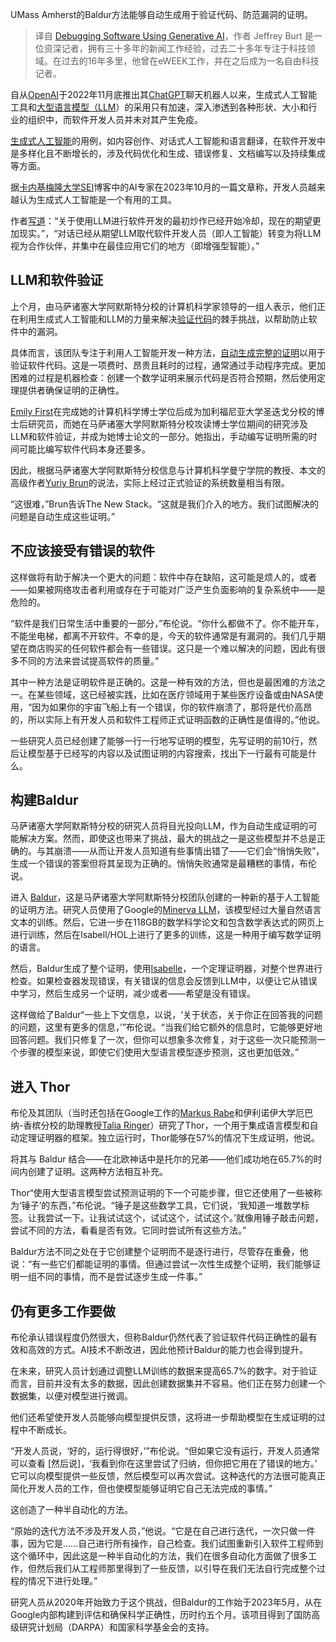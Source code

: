 <!--
title: 使用生成式AI进行软件调试
cover: https://cdn.thenewstack.io/media/2021/07/9da3dfc3-debug-image-1024x594.jpg
-->

UMass Amherst的Baldur方法能够自动生成用于验证代码、防范漏洞的证明。

> 译自 [Debugging Software Using Generative AI](https://thenewstack.io/debugging-software-using-generative-ai/)，作者 Jeffrey Burt 是一位资深记者，拥有三十多年的新闻工作经验，过去二十多年专注于科技领域。在过去的16年多里，他曾在eWEEK工作，并在之后成为一名自由科技记者。

自从[OpenAI](https://thenewstack.io/bill-gates-interviews-sam-altman-about-openais-speedy-rise/)于2022年11月底推出其[ChatGPT](https://thenewstack.io/how-to-learn-unfamiliar-software-tools-with-chatgpt/)聊天机器人以来，生成式人工智能工具和[大型语言模型（LLM](https://thenewstack.io/large-language-models-open-source-LLM-in-2023/)）的采用只有加速，深入渗透到各种形状、大小和行业的组织中，而软件开发人员并未对其产生免疫。

[生成式人工智能](https://thenewstack.io/generative-ai-in-2023-genai-tools-became-table-stakes/)的用例，如内容创作、对话式人工智能和语言翻译，在软件开发中是多样化且不断增长的，涉及代码优化和生成、错误修复、文档编写以及持续集成等方面。

据[卡内基梅隆大学SEI](https://insights.sei.cmu.edu/blog/)博客中的AI专家在2023年10月的一篇文章称，开发人员越来越认为生成式人工智能是一个有用的工具。

作者[写道](https://insights.sei.cmu.edu/blog/application-of-large-language-models-LLM-in-software-engineering-overblown-hype-or-disruptive-change/)：“关于使用LLM进行软件开发的最初炒作已经开始冷却，现在的期望更加现实。”，“对话已经从期望LLM取代软件开发人员（即人工智能）转变为将LLM视为合作伙伴，并集中在最佳应用它们的地方（即增强型智能）。”

## LLM和软件验证

上个月，由马萨诸塞大学阿默斯特分校的计算机科学家领导的一组人表示，他们正在利用生成式人工智能和LLM的力量来解决[验证代码](https://thenewstack.io/continuous-verification-the-missing-link-to-fully-automate-your-pipeline/)的棘手挑战，以帮助防止软件中的漏洞。

具体而言，该团队专注于利用人工智能开发一种方法，[自动生成完整的证明](https://dl.acm.org/doi/10.1145/3611643.3616243)以用于验证软件代码。这是一项费时、昂贵且耗时的过程，通常通过手动程序完成。更加困难的过程是机器检查：创建一个数学证明来展示代码是否符合预期，然后使用定理提供者确保证明的正确性。

[Emily First](https://people.cs.umass.edu/~efirst/?_gl=1*121h5p7*_gcl_au*MzA5ODk1ODQwLjE3MDQ3MTUzMzM.*_ga*NTY4MDYxMTc1LjE3MDQ3MTUzMzM.*_ga_21RLS0L7EB*MTcwNjU0NjcxMi44LjAuMTcwNjU0NjcxMi4wLjAuMA..)在完成她的计算机科学博士学位后成为加利福尼亚大学圣迭戈分校的博士后研究员，而她在马萨诸塞大学阿默斯特分校攻读博士学位期间的研究涉及LLM和软件验证，并成为她博士论文的一部分。她指出，手动编写证明所需的时间可能比编写软件代码本身还要多。

因此，根据马萨诸塞大学阿默斯特分校信息与计算机科学曼宁学院的教授、本文的高级作者[Yuriy Brun](https://www.linkedin.com/in/yuriy-brun-38b604a/)的说法，实际上经过正式验证的系统数量相当有限。

“这很难，”Brun告诉The New Stack。“这就是我们介入的地方。我们试图解决的问题是自动生成这些证明。”

## 不应该接受有错误的软件

这样做将有助于解决一个更大的问题：软件中存在缺陷，这可能是烦人的，或者——如果被网络攻击者利用或存在于可能对广泛产生负面影响的复杂系统中——是危险的。

“软件是我们日常生活中重要的一部分，”布伦说。“你什么都做不了。你不能开车，不能坐电梯，都离不开软件。不幸的是，今天的软件通常是有漏洞的。我们几乎期望在商店购买的任何软件都会有一些错误。这只是一个难以解决的问题，因此有很多不同的方法来尝试提高软件的质量。”

其中一种方法是证明软件是正确的。这是一种有效的方法，但也是最困难的方法之一。在某些领域，这已经被实践，比如在医疗领域用于某些医疗设备或由NASA使用，“因为如果你的宇宙飞船上有一个错误，你的软件崩溃了，那将是代价高昂的，所以实际上有开发人员和软件工程师正式证明函数的正确性是值得的。”他说。

一些研究人员已经创建了能够一行一行地写证明的模型，先写证明的前10行，然后让模型基于已经写的内容以及试图证明的内容搜索，找出下一行最有可能是什么。

## 构建Baldur

马萨诸塞大学阿默斯特分校的研究人员将目光投向LLM，作为自动生成证明的可能解决方案。然而，即使这也带来了挑战，最大的挑战之一是这些模型并不总是正确的。与其崩溃——从而让开发人员知道有些事情出错了——它们会“悄悄失败”，生成一个错误的答案但将其呈现为正确的。悄悄失败通常是最糟糕的事情，布伦说。


进入 [Baldur](https://spectrum.ieee.org/ai-debug-software)，这是马萨诸塞大学阿默斯特分校团队创建的一种新的基于人工智能的证明方法。研究人员使用了Google的[Minerva LLM](https://blog.research.google/2022/06/minerva-solving-quantitative-reasoning.html)，该模型经过大量自然语言文本的训练。然后，它进一步在118GB的数学科学论文和包含数学表达式的网页上进行训练，然后在Isabell/HOL上进行了更多的训练，这是一种用于编写数学证明的语言。

然后，Baldur生成了整个证明，使用[Isabelle](https://isabelle.in.tum.de/)，一个定理证明器，对整个世界进行检查。如果检查器发现错误，有关错误的信息会反馈到LLM中，以便让它从错误中学习，然后生成另一个证明，减少或者——希望是没有错误。

这样做给了Baldur“一些上下文信息，以说，‘关于状态，关于你正在回答我的问题的问题，这里有更多的信息，’”布伦说。“当我们给它额外的信息时，它能够更好地回答问题。我们只修复了一次，但你可以想象多次修复，对于这些一次只能预测一个步骤的模型来说，即使它们使用大型语言模型逐步预测，这也更加低效。”

## 进入 Thor

布伦及其团队（当时还包括在Google工作的[Markus Rabe](https://www.linkedin.com/in/markusnrabe/)和伊利诺伊大学厄巴纳-香槟分校的助理教授[Talia Ringer](https://dependenttyp.es/)）研究了Thor，一个用于集成语言模型和自动定理证明器的框架。独立运行时，Thor能够在57%的情况下生成证明，他说。

将其与 Baldur 结合——在北欧神话中是托尔的兄弟——他们成功地在65.7%的时间内创建了证明。这两种方法相互补充。

Thor“使用大型语言模型尝试预测证明的下一个可能步骤，但它还使用了一些被称为‘锤子’的东西，”布伦说。“锤子是这些数学工具，它们说，‘我知道一堆数学标签。让我尝试一下。让我试试这个，试试这个，试试这个。’就像用锤子敲击问题，尝试不同的方法，看看是否有效。它同时尝试所有这些方法。”

Baldur方法不同之处在于它创建整个证明而不是逐行进行，尽管存在重叠，他说：“有一些它们都能证明的事情。但通过尝试一次性生成整个证明，我们能够证明一组不同的事情，而不是尝试逐步生成一件事。”

## 仍有更多工作要做

布伦承认错误程度仍然很大，但称Baldur仍然代表了验证软件代码正确性的最有效和高效的方式。AI技术不断改进，因此他预计Baldur的能力也会得到提升。

在未来，研究人员计划通过调整LLM训练的数据来提高65.7%的数字。对于验证而言，目前并没有太多的数据，因此创建数据集并不容易。他们正在努力创建一个数据集，以便对模型进行微调。

他们还希望使开发人员能够向模型提供反馈，这将进一步帮助模型在生成证明的过程中不断成长。

“开发人员说，‘好的，运行得很好，’”布伦说。“但如果它没有运行，开发人员通常可以查看 [然后说]，‘我看到你在这里尝试了归纳，但你把它用在了错误的地方。’ 它可以向模型提供一些反馈，然后模型可以再次尝试。这种迭代的方法很可能真正简化开发人员的工作，但也使模型能够证明它自己无法完成的事情。”

这创造了一种半自动化的方法。

“原始的迭代方法不涉及开发人员，”他说。“它是在自己进行迭代，一次只做一件事，因为它是……自己进行所有操作，自己检查。我们试图重新引入软件工程师到这个循环中，因此这是一种半自动化的方法，我们在很多自动化方面做了很多工作，但然后我们从工程师那里得到了一些反馈，以引导在我们无法自行完成整个过程的情况下进行处理。”

研究人员从2020年开始致力于这个挑战，但Baldur的工作始于2023年5月，从在Google内部构建到评估和确保科学正确性，历时约五个月。该项目得到了国防高级研究计划局（DARPA）和国家科学基金会的支持。
